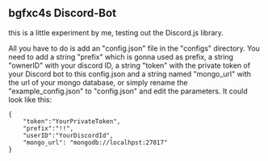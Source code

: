 ## bgfxc4s Discord-Bot

this is a little experiment by me, testing out the Discord.js library.

All you have to do is add an "config.json" file in the "configs" directory.
You need to add a string "prefix" which is gonna used as prefix, a string "ownerID" with your discord ID, a string "token" with the private token of your Discord bot to this config.json and a string named "mongo_url" with the url of your mongo database, or simply rename the "example_config.json" to "config.json" and edit the parameters.
It could look like this:

```
{
    "token":"YourPrivateToken",
    "prefix":"!!",
    "userID":"YourDiscordId",
	"mongo_url": "mongodb://localhpst:27017"
}
```
